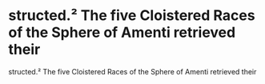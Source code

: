 # structed.² The five Cloistered Races of the Sphere of Amenti retrieved their

structed.² The five Cloistered Races of the Sphere of Amenti retrieved their